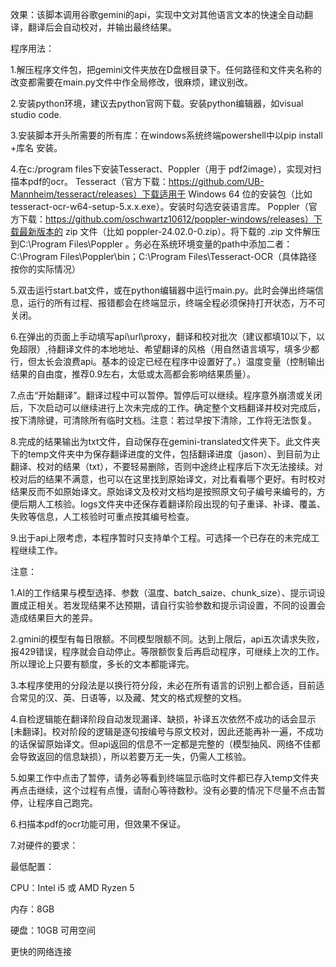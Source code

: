 效果：该脚本调用谷歌gemini的api，实现中文对其他语言文本的快速全自动翻译，翻译后会自动校对，并输出最终结果。


程序用法：

1.解压程序文件包，把gemini文件夹放在D盘根目录下。任何路径和文件夹名称的改变都需要在main.py文件中作全局修改，很麻烦，建议别改。

2.安装python环境，建议去python官网下载。安装python编辑器，如visual studio code.

3.安装脚本开头所需要的所有库：在windows系统终端powershell中以pip install +库名 安装。

4.在c:/program files下安装Tesseract、Poppler（用于 pdf2image），实现对扫描本pdf的ocr。 Tesseract（官方下载：https://github.com/UB-Mannheim/tesseract/releases）下载适用于 Windows 64 位的安装包（比如 tesseract-ocr-w64-setup-5.x.x.exe）。安装时勾选安装语言库。 Poppler（官方下载：https://github.com/oschwartz10612/poppler-windows/releases）下载最新版本的 zip 文件（比如 poppler-24.02.0-0.zip）。将下载的 .zip 文件解压到C:\Program Files\Poppler 。务必在系统环境变量的path中添加二者：C:\Program Files\Poppler\bin；C:\Program Files\Tesseract-OCR（具体路径按你的实际情况）

5.双击运行start.bat文件，或在python编辑器中运行main.py。此时会弹出终端信息，运行的所有过程、报错都会在终端显示，终端全程必须保持打开状态，万不可关闭。

6.在弹出的页面上手动填写api\url\proxy，翻译和校对批次（建议都填10以下，以免超限）,待翻译文件的本地地址、希望翻译的风格（用自然语言填写，填多少都行，但太长会浪费api。基本的设定已经在程序中设置好了。）温度变量（控制输出结果的自由度，推荐0.9左右，太低或太高都会影响结果质量）。

7.点击“开始翻译”。翻译过程中可以暂停。暂停后可以继续。程序意外崩溃或关闭后，下次启动可以继续进行上次未完成的工作。确定整个文档翻译并校对完成后，按下清除键，可清除所有临时文档。注意：若过早按下清除，工作将无法恢复。

8.完成的结果输出为txt文件，自动保存在gemini-translated文件夹下。此文件夹下的temp文件夹中为保存翻译进度的文件，包括翻译进度（jason）、到目前为止翻译、校对的结果（txt），不要轻易删除，否则中途终止程序后下次无法接续。对校对后的结果不满意，也可以在这里找到原始译文，对比看看哪个更好。有时校对结果反而不如原始译文。原始译文及校对文档均是按照原文句子编号来编号的，方便后期人工核验。logs文件夹中还保存着翻译阶段出现的句子重译、补译、覆盖、失败等信息，人工核验时可重点按其编号检查。

9.出于api上限考虑，本程序暂时只支持单个工程。可选择一个已存在的未完成工程继续工作。

注意：

1.AI的工作结果与模型选择、参数（温度、batch_saize、chunk_size）、提示词设置成正相关。若发现结果不达预期，请自行实验参数和提示词设置，不同的设置会造成结果巨大的差异。

2.gmini的模型有每日限额。不同模型限额不同。达到上限后，api五次请求失败，报429错误，程序就会自动停止。等限额恢复后再启动程序，可继续上次的工作。所以理论上只要有额度，多长的文本都能译完。

3.本程序使用的分段法是以换行符分段，未必在所有语言的识别上都合适，目前适合常见的汉、英、日语等，以及藏、梵文的格式规整的文档。

4.自检逻辑能在翻译阶段自动发现漏译、缺损，补译五次依然不成功的话会显示[未翻译]。校对阶段的逻辑是逐句按编号与原文校对，因此还能再补一遍，不成功的话保留原始译文。但api返回的信息不一定都是完整的（模型抽风、网络不佳都会导致返回的信息缺损），所以若要万无一失，仍需人工核验。

5.如果工作中点击了暂停，请务必等看到终端显示临时文件都已存入temp文件夹再点击继续，这个过程有点慢，请耐心等待数秒。没有必要的情况下尽量不点击暂停，让程序自己跑完。

6.扫描本pdf的ocr功能可用，但效果不保证。

7.对硬件的要求：

最低配置：

CPU：Intel i5 或 AMD Ryzen 5

内存：8GB

硬盘：10GB 可用空间

更快的网络连接
